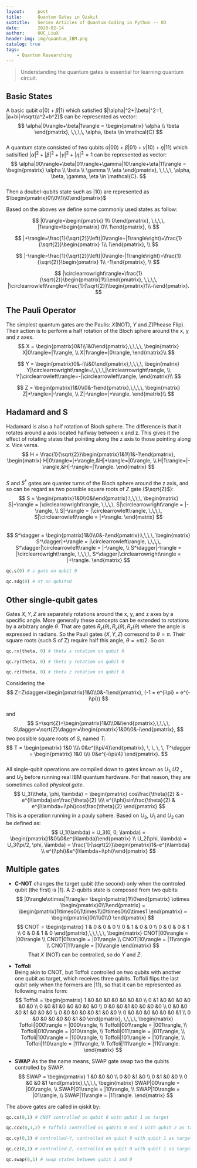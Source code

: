 ```yaml
---
layout:     post
title:      Quantum Gates in Qiskit
subtitle:   Series Articles of Quantum Coding in Python -- 03
date:       2020-02-14
author:     OUC_LiuX
header-img: img/quantum_IBM.png
catalog: true
tags:
    - Quantum Researching
---
```


<head>
    <script src="https://cdn.mathjax.org/mathjax/latest/MathJax.js?config=TeX-AMS-MML_HTMLorMML" type="text/javascript"></script>
    <script type="text/x-mathjax-config">
        MathJax.Hub.Config({
            tex2jax: {
            skipTags: ['script', 'noscript', 'style', 'textarea', 'pre'],
            inlineMath: [['$','$']]
            }
        });
    </script>
</head>

> Understanding the quantum gates is essential for learning quantum circuit.  


## Basic States  
A basic qubit $\alpha|0\rangle+\beta|1\rangle$ which satisfied $|\alpha|^2+|\beta|^2=1, |a+bi|=\sqrt{a^2+b^2}$ can be represented as vector:
$$
\alpha|0\rangle+\beta|1\rangle = 
    \begin{pmatrix}
        \alpha \\ \beta
    \end{pmatrix}, \,\,\,\,
\alpha, \beta \in \mathcal{C}
$$     
A quantum state consisted of two qubits $\alpha|00\rangle+\beta|01\rangle+\gamma|10\rangle+\eta|11\rangle$ which satisified $|\alpha|^2+|\beta|^2+|\gamma|^2+|\eta|^2=1$ can be represented as vector: 
$$
\alpha|00\rangle+\beta|01\rangle+\gamma|10\rangle+\eta|11\rangle = 
    \begin{pmatrix}
        \alpha \\ \beta \\ \gamma \\ \eta
    \end{pmatrix}, \,\,\,\,
\alpha, \beta, \gamma, \eta \in \mathcal{C}.
$$     
Then a doubel-qubits state such as $|10\rangle$ are represented as $\begin{pmatrix}0\\0\\1\\0\end{pmatrix}$  <br>

Based on the aboves we define some commonly used states as follow: <br>  

$$
|0\rangle=\begin{pmatrix} 1\\ 0\end{pmatrix}, \,\,\,\,
|1\rangle=\begin{pmatrix} 0\\ 1\end{pmatrix}, \\
$$  

$$
|+\rangle=\frac{1}{\sqrt{2}}\left(|0\rangle+|1\rangle\right)=\frac{1}{\sqrt{2}}\begin{pmatrix} 1\\ 1\end{pmatrix}, \\
$$  

$$
|-\rangle=\frac{1}{\sqrt{2}}\left(|0\rangle-|1\rangle\right)=\frac{1}{\sqrt{2}}\begin{pmatrix} 1\\ -1\end{pmatrix}, \\
$$  

$$
|\circlearrowright\rangle=\frac{1}{\sqrt{2}}\begin{pmatrix}1\\i\end{pmatrix}, \,\,\,\,
|\circlearrowleft\rangle=\frac{1}{\sqrt{2}}\begin{pmatrix}1\\-i\end{pmatrix}.
$$   

## The Pauli Operator  
The simplest quantum gates are the Paulis: $X$(NOT), $Y$ and $Z$(Phease Flip). Their action is to perform a half rotation of the Bloch sphere around the x, y and z axes.   
$$
X = \begin{pmatrix}0&1\\1&0\end{pmatrix},\,\,\,\, 
\begin{matrix}
X|0\rangle=|1\rangle, \\ X|1\rangle=|0\rangle,
\end{matrix}\\  
$$  

$$
Y = \begin{pmatrix}0&-i\\i&0\end{pmatrix},\,\,\,\,
\begin{matrix}
Y|\circlearrowright\rangle=\,\,\,\,|\circlearrowright\rangle, 
\\ Y|\circlearrowleft\rangle=-|\circlearrowleft\rangle,
\end{matrix}\\
$$  

$$
Z = \begin{pmatrix}1&0\\0&-1\end{pmatrix},\,\,\,\,
\begin{matrix}
Z|+\rangle=|-\rangle, \\
Z|-\rangle=|+\rangle. 
\end{matrix}\\
$$

## Hadamard and S   
Hadamard is also a half rotation of Bloch sphere. The difference is that it rotates around a axis located halfway between x and z. This gives it the effect of rotating states that pointing along the z axis to those pointing along x. Vice versa.<br>
$$
H = \frac{1}{\sqrt{2}}\begin{pmatrix}1&1\\1&-1\end{pmatrix}, 
\begin{matrix}
H|0\rangle=|+\rangle,&H|+\rangle=|0\rangle, \\
H|1\rangle=|-\rangle,&H|-\rangle=|1\rangle.
\end{matrix}
$$  
$S$ and $S^\dagger$ gates are quanter turns of the Bloch sphere around the z axis, and so can be regard as two possible square roots of $Z$ gate ($\sqrt{Z}$): <br>
$$
S = \begin{pmatrix}1&0\\0&i\end{pmatrix}:\,\,\,\,
\begin{matrix}
S|+\rangle = |\circlearrowright\rangle, \,\,\,\,
S|\circlearrowright\rangle = |-\rangle, \\
S|-\rangle = |\circlearrowleft\rangle, \,\,\,\,
S|\circlearrowleft\rangle = |+\rangle.
\end{matrix}
$$  
$$
S^\dagger = \begin{pmatrix}1&0\\0&-i\end{pmatrix}:\,\,\,\,
\begin{matrix}
S^\dagger|+\rangle = |\circlearrowleft\rangle, \,\,\,\,
S^\dagger|\circlearrowleft\rangle = |-\rangle, \\
S^\dagger|-\rangle = |\circlearrowright\rangle, \,\,\,\,
S^\dagger|\circlearrowright\rangle = |+\rangle.
\end{matrix}
$$  
```python 
qc.s(0) # s gate on qubit 0  

qc.sdg(0) # s† on qubits0
```


## Other single-qubit gates  
Gates $X, Y, Z$ are separately rotations around the x, y, and z axes by a specific angle. More generally these concepts can be extended to rotations by a arbitrary angle $\theta$. That are gates $R_x(\theta), R_y(\theta), R_z(\theta)$ where the angle is expressed in radians. So the Pauli gates ($X, Y, Z$) corresond to $\theta=\pi$. Their square roots (such S of Z) require half this angle, $\theta=\pm\pi/2$. So on.<br>
```python 
qc.rx(theta, 0) # theta x rotation on qubit 0  

qc.ry(theta, 0) # theta y rotation on qubit 0  

qc.rz(theta, 0) # theta z rotation on qubit 0  

```

Considering the 
$$
Z=Z\dagger=\begin{pmatrix}1&0\\0&-1\end{pmatrix}, 
(-1 = e^{i\pi} = e^{-i\pi})
$$   
and   
$$ 
S=\sqrt{Z}=\begin{pmatrix}1&0\\0&i\end{pmatrix},\,\,\,\, 
S\dagger=\sqrt{Z}\dagger=\begin{pmatrix}1&0\\0&-i\end{pmatrix},
$$
two possible square roots of $S$, named $T$:  
$$
T = \begin{pmatrix} 1&0 \\\\ 0&e^{i\pi/4}\end{pmatrix}, \, \, \, \, T^\dagger = \begin{pmatrix} 1&0 \\\\ 0&e^{-i\pi/4} \end{pmatrix}.
$$  
All single-qubit operations are compiled down to gates known as $U_1, U2$ , and $U_3$ before running real IBM quantum hardware. For that reason, they are sometimes called *physical gate*.<br>
$$
U_3(\theta, \phi, \lambda) = 
\begin{pmatrix}
    cos\frac{\theta}{2} & -e^{i\lambda}sin\frac{\theta}{2} \\\\
    e^{i\phi}sin\frac{\theta}{2} & e^{i\lambda+i\phi}cos\frac{\theta}{2}
\end{pmatrix}
$$
This is a operation running in a pauly sphere. Based on $U_3$, $U_1$ and $U_2$ can be defined as:<br>
$$
U_1(\lambda) = U_3(0, 0, \lambda) = 
\begin{pmatrix}1&0\\0&e^{i\lambda}\end{pmatrix} \\
U_2(\phi, \lambda) = U_3(\pi/2, \phi, \lambda) = 
\frac{1}{\sqrt{2}}\begin{pmatrix}1&-e^{i\lambda} \\ e^{i\phi}&e^{i\lambda+i\phi}\end{pmatrix}
$$


## Multiple gates   
* **C-NOT** 
changes the target qubit (the second) only when the controled qubit (the first) is $|1\rangle$. A 2-qubits state is composed from two qubits:   
$$
|0\rangle\otimes|1\rangle=
\begin{pmatrix}1\\0\end{pmatrix}
\otimes
\begin{pmatrix}0\\1\end{pmatrix} = 
\begin{pmatrix}1\times0\\1\times1\\0\times0\\0\times1
\end{pmatrix} = 
\begin{pmatrix}0\\1\\0\\0
\end{pmatrix}
$$
$$
CNOT = \begin{pmatrix}
1 & 0 & 0 & 0 \\ 0 & 1 & 0 & 0 \\ 0 & 0 & 0 & 1 \\ 0 & 0 & 1 & 0 
\end{pmatrix},\,\,\,\,\,
\begin{matrix}
CNOT|00\rangle = |00\rangle \\
CNOT|01\rangle = |01\rangle \\
CNOT|10\rangle = |11\rangle \\
CNOT|11\rangle = |10\rangle 
\end{matrix}
$$
$\,\,\,\,\,\,\,\,\,\,\,\,\,\,$
That $X$ (NOT) can be controlled, so do $Y$ and $Z$.

* **Toffoli**  
Being akin to CNOT, but Toffoli controlled on two qubits with another one qubit as target, which receives three qubits. Toffoli flips the last qubit only when the formers are $|11\rangle$, so that it can be represented as following matrix form:
$$
Toffoli = \begin{pmatrix}
1 &0 &0 &0 &0 &0 &0 &0 \\
0 &1 &0 &0 &0 &0 &0 &0 \\
0 &0 &1 &0 &0 &0 &0 &0 \\
0 &0 &0 &1 &0 &0 &0 &0 \\
0 &0 &0 &0 &1 &0 &0 &0 \\
0 &0 &0 &0 &0 &1 &0 &0 \\
0 &0 &0 &0 &0 &0 &0 &1 \\
0 &0 &0 &0 &0 &0 &1 &0 
\end{pmatrix}, \,\,\,\,
\begin{matrix}
Toffoli|000\rangle = |000\rangle, \\
Toffoli|001\rangle = |001\rangle, \\
Toffoli|010\rangle = |010\rangle, \\
Toffoli|011\rangle = |011\rangle, \\
Toffoli|100\rangle = |100\rangle, \\
Toffoli|101\rangle = |101\rangle, \\
Toffoli|110\rangle = |111\rangle, \\
Toffoli|111\rangle = |110\rangle. 
\end{matrix}
$$

* **SWAP**
As the the name means, SWAP gate swap two the qubits controlled by SWAP. 
$$
SWAP = \begin{pmatrix}
1 &0 &0 &0 \\ 0 &0 &1 &0 \\ 0 &1 &0 &0 \\ 0 &0 &0 &1
\end{pmatrix},\,\,\,\, 
\begin{matrix}
SWAP|00\rangle = |00\rangle, \\
SWAP|01\rangle = |10\rangle, \\
SWAP|10\rangle = |01\rangle, \\
SWAP|11\rangle = |11\rangle.  
\end{matrix}
$$

The above gates are called in qiskit by: 
```python 
qc.cx(0,1) # CNOT controlled on qubit 0 with qubit 1 as target

qc.ccx(0,1,2) # Toffoli controlled on qubits 0 and 1 with qubit 2 as target

qc.cy(0,1) # controlled-Y, controlled on qubit 0 with qubit 1 as target

qc.cz(0,1) # controlled-Z, controlled on qubit 0 with qubit 1 as target

qc.swap(0,1) # swap states between qubit 1 and 0
```